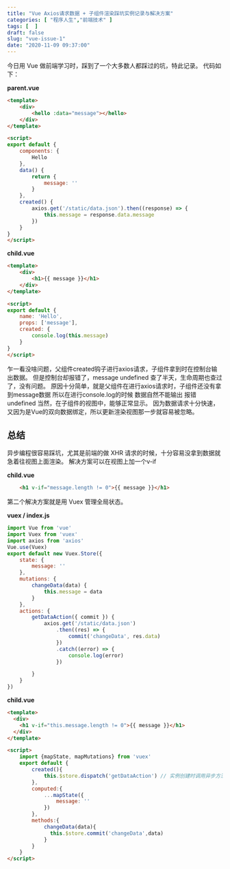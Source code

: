 ```yaml
---
title: "Vue Axios请求数据 + 子组件渲染踩坑实例记录与解决方案"
categories: [ "程序人生","前端技术" ]
tags: [  ]
draft: false
slug: "vue-issue-1"
date: "2020-11-09 09:37:00"
---
```


今日用 Vue 做前端学习时，踩到了一个大多数人都踩过的坑，特此记录。
代码如下：

**parent.vue**
```html
<template>
    <div>
        <hello :data="message"></hello>
    </div>
</template>

<script>
export default {
    components: {
        Hello
    },
    data() {
        return {
            message: ''
        }
    },
    created() {
        axios.get('/static/data.json').then((response) => {
            this.message = response.data.message
        })
    }
}
</script>
```
**child.vue**
```html
<template>
    <div>
        <h1>{{ message }}</h1>
    </div>
</template>

<script>
export default {
    name: 'Hello',
    props: ['message'],
    created: {
        console.log(this.message)
    }
}
</script>
```
乍一看没啥问题，父组件created钩子进行axios请求，子组件拿到时在控制台输出数据。
但是控制台却报错了，message undefined
查了半天，生命周期也查过了，没有问题。
原因十分简单，就是父组件在进行axios请求时，子组件还没有拿到message数据
所以在进行console.log的时候 数据自然不能输出
报错 undefined
当然，在子组件的视图中，能够正常显示。
因为数据请求十分快速，又因为是Vue的双向数据绑定，所以更新渲染视图那一步就容易被忽略。

## 总结
异步编程很容易踩坑，尤其是前端的做 XHR 请求的时候，十分容易没拿到数据就急着往视图上面渲染。
解决方案可以在视图上加一个v-if

**child.vue**
```html
    <h1 v-if="message.length != 0">{{ message }}</h1>
```
第二个解决方案就是用 Vuex 管理全局状态。

**vuex / index.js**
```js
import Vue from 'vue'
import Vuex from 'vuex'
import axios from 'axios'
Vue.use(Vuex) 
export default new Vuex.Store({
    state: {  
        message: ''
    },
    mutations: {
        changeData(data) {
            this.message = data
        }
    },
    actions: {
        getDataAction({ commit }) {
            axios.get('/static/data.json')
                .then((res) => {
                    commit('changeData', res.data)
                })
                .catch((error) => {
                    console.log(error)
                })

        }
    }
})
```
**child.vue**
```html
<template>
  <div>
    <h1 v-if="this.message.length != 0">{{ message }}</h1>
  </div>
</template>

<script>
    import {mapState, mapMutations} from 'vuex'
    export default {
        created(){  
            this.$store.dispatch('getDataAction') // 实例创建时调用异步方法
        },
        computed:{
            ...mapState({
                message: ''
            })
        },
        methods:{
            changeData(data){
              this.$store.commit('changeData',data)
            }
        }
    }
</script>
```